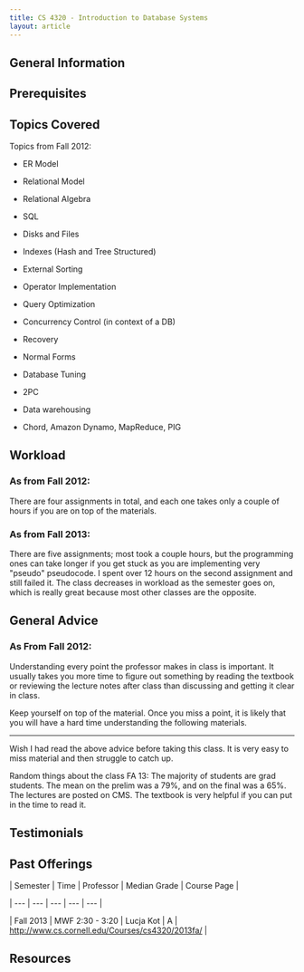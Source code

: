 ```yaml
---
title: CS 4320 - Introduction to Database Systems
layout: article
---
```




## General Information



## Prerequisites



## Topics Covered

Topics from Fall 2012:

 - ER Model

 - Relational Model

 - Relational Algebra

 - SQL

 - Disks and Files

 - Indexes (Hash and Tree Structured)

 - External Sorting

 - Operator Implementation

 - Query Optimization

 - Concurrency Control (in context of a DB)

 - Recovery

 - Normal Forms

 - Database Tuning

 - 2PC

 - Data warehousing

 - Chord, Amazon Dynamo, MapReduce, PIG



## Workload



### As from Fall 2012:

There are four assignments in total, and each one takes only a couple of hours if you are on top of the materials.



### As from Fall 2013:

There are five assignments; most took a couple hours, but the programming ones can take longer if you get stuck as you are implementing very "pseudo" pseudocode. I spent over 12 hours on the second assignment and still failed it. The class decreases in workload as the semester goes on, which is really great because most other classes are the opposite.



## General Advice



### As From Fall 2012:

Understanding every point the professor makes in class is important. It usually takes you more time to figure out something by reading the textbook or reviewing the lecture notes after class than discussing and getting it clear in class.



Keep yourself on top of the material. Once you miss a point, it is likely that you will have a hard time understanding the following materials.



_____





Wish I had read the above advice before taking this class. It is very easy to miss material and then struggle to catch up.



Random things about the class FA 13: The majority of students are grad students. The mean on the prelim was a 79%, and on the final was a 65%. The lectures are posted on CMS. The textbook is very helpful if you can put in the time to read it.



## Testimonials



## Past Offerings

| Semester | Time | Professor | Median Grade | Course Page |

| --- | --- | --- | --- | --- |

| Fall 2013 | MWF 2:30 - 3:20 | Lucja Kot | A | http://www.cs.cornell.edu/Courses/cs4320/2013fa/ |



## Resources
